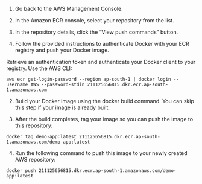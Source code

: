 1. Go back to the AWS Management Console.

2. In the Amazon ECR console, select your repository from the list.

3. In the repository details, click the “View push commands” button.


4. Follow the provided instructions to authenticate Docker with your ECR registry and push your Docker image.


Retrieve an authentication token and authenticate your Docker client to your registry. Use the AWS CLI:

```
aws ecr get-login-password --region ap-south-1 | docker login --username AWS --password-stdin 211125656815.dkr.ecr.ap-south-1.amazonaws.com
```

2. Build your Docker image using the docker build command. You can skip this step if your image is already built.

3. After the build completes, tag your image so you can push the image to this repository:

```
docker tag demo-app:latest 211125656815.dkr.ecr.ap-south-1.amazonaws.com/demo-app:latest
```

4. Run the following command to push this image to your newly created AWS repository:
```
docker push 211125656815.dkr.ecr.ap-south-1.amazonaws.com/demo-app:latest
```

